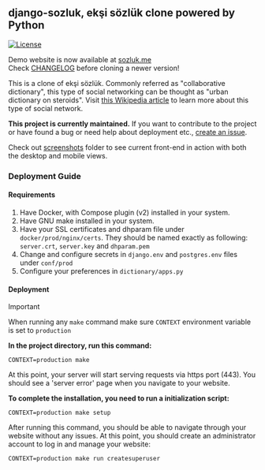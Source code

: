 ﻿## django-sozluk, ekşi sözlük clone powered by Python

[![License](https://img.shields.io/badge/License-BSD%203--Clause-blue.svg)](LICENSE)

Demo website is now available at [sozluk.me](https://sozluk.me/) \
Check [CHANGELOG](CHANGELOG) before cloning a newer version!

This is a clone of ekşi sözlük. Commonly referred as "collaborative
dictionary", this type of social networking can be thought as "urban dictionary
on steroids". Visit
[this Wikipedia article](https://en.wikipedia.org/wiki/Ek%C5%9Fi_S%C3%B6zl%C3%BCk)
to learn more about this type of social network.

**This project is currently maintained.** If you want to contribute to the
project or have found a bug or need help about deployment
etc., [create an issue](https://github.com/realsuayip/django-sozluk/issues/new).

Check out [screenshots](screenshots) folder to see current front-end in action
with both the desktop and mobile views.

### Deployment Guide

#### Requirements

1. Have Docker, with Compose plugin (v2) installed in your system.
2. Have GNU make installed in your system.
3. Have your SSL certificates and dhparam file under `docker/prod/nginx/certs`.
   They should be named exactly as following: `server.crt`, `server.key`
   and `dhparam.pem`
4. Change and configure secrets in `django.env` and `postgres.env` files
   under `conf/prod`
5. Configure your preferences in `dictionary/apps.py`

#### Deployment

> [!IMPORTANT]
> When running any `make` command make sure `CONTEXT` environment variable is
> set to `production`

**In the project directory, run this command:**

```shell
CONTEXT=production make
```

At this point, your server will start serving requests via https port (443).
You should see a 'server error' page when you navigate to your website.

**To complete the installation, you need to run a initialization script:**

```shell
CONTEXT=production make setup
```

After running this command, you should be able to navigate through your website
without any issues. At this point, you should create an administrator account
to log in and manage your website:

```shell
CONTEXT=production make run createsuperuser
```
